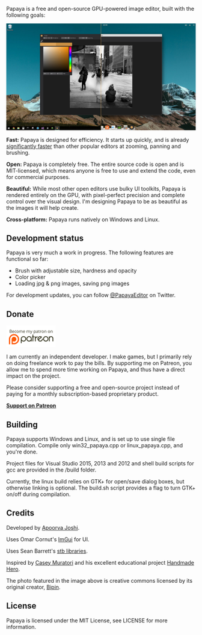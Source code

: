 Papaya is a free and open-source GPU-powered image editor, built with the following goals:

![screenshot 1](/web/img.0.0.jpg?raw=true)

**Fast:** Papaya is designed for efficiency. It starts up quickly, and is already [significantly faster](http://thegamecoder.com/building-a-fast-modern-image-editor/) than other popular editors at zooming, panning and brushing.

**Open:** Papaya is completely free. The entire source code is open and is MIT-licensed, which means anyone is free to use and extend the code, even for commercial purposes.

**Beautiful:** While most other open editors use bulky UI toolkits, Papaya is rendered entirely on the GPU, with pixel-perfect precision and complete control over the visual design. I'm designing Papaya to be as beautiful as the images it will help create.

**Cross-platform:** Papaya runs natively on Windows and Linux.

Development status
------------------

Papaya is very much a work in progress. The following features are functional so far:
* Brush with adjustable size, hardness and opacity
* Color picker
* Loading jpg & png images, saving png images

For development updates, you can follow [@PapayaEditor](https://twitter.com/PapayaEditor) on Twitter.

Donate
------

[![Patreon](/web/patreon.png?raw=true)](http://www.patreon.com/Papaya)

I am currently an independent developer. I make games, but I primarily rely on doing freelance work to pay the bills. By supporting me on Patreon, you allow me to spend more time working on Papaya, and thus have a direct impact on the project.

Please consider supporting a free and open-source project instead of paying for a monthly subscription-based proprietary product.

[**Support on Patreon**](http://www.patreon.com/Papaya)

Building
--------

Papaya supports Windows and Linux, and is set up to use single file compilation. Compile only win32_papaya.cpp or linux_papaya.cpp, and you're done.

Project files for Visual Studio 2015, 2013 and 2012 and shell build scripts for gcc are provided in the /build folder.

Currently, the linux build relies on GTK+ for open/save dialog boxes, but otherwise linking is optional. The build.sh script provides a flag to turn GTK+ on/off during compilation.

Credits
------

Developed by [Apoorva Joshi](http://thegamecoder.com).

Uses Omar Cornut's [ImGui](https://github.com/ocornut/imgui) for UI.

Uses Sean Barrett's [stb libraries](https://github.com/nothings/stb).

Inspired by [Casey Muratori](http://mollyrocket.com/casey/about.html) and his excellent educational project [Handmade Hero](https://handmadehero.org/).

The photo featured in the image above is creative commons licensed by its original creator, [Bipin](https://www.flickr.com/photos/brickartisan/16846948646/in/photostream/).

License
-------

Papaya is licensed under the MIT License, see LICENSE for more information.
